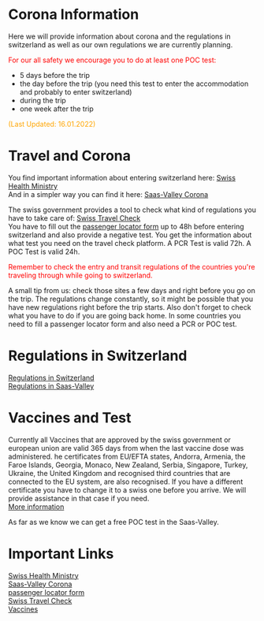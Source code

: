 # Corona Information

Here we will provide information about corona and the regulations in switzerland as well as our own regulations we are currently planning.

<span style="color:red">For our all safety we encourage you to do at least one POC test:</span>

- 5 days before the trip
- the day before the trip (you need this test to enter the accommodation and probably to enter switzerland)
- during the trip
- one week after the trip

<span style="color:orange">(Last Updated: 16.01.2022)</span>

# Travel and Corona

You find important information about entering switzerland here: [Swiss Health Ministry](https://www.bag.admin.ch/bag/en/home/krankheiten/ausbrueche-epidemien-pandemien/aktuelle-ausbrueche-epidemien/novel-cov/empfehlungen-fuer-reisende/quarantaene-einreisende.html) \
And in a simpler way you can find it here: [Saas-Valley Corona](https://www.saas-fee.ch/en/coronavirus)

The swiss government provides a tool to check what kind of regulations you have to take care of: [Swiss Travel Check](https://travelcheck.admin.ch/home) \
You have to fill out the [passenger locator form](https://swissplf.admin.ch/formular) up to 48h before entering switzerland and also provide a negative test. You get the information about what test you need on the travel check platform. A PCR Test is valid 72h. A POC Test is valid 24h.

<span style="color:red">Remember to check the entry and transit regulations of the countries you're traveling through while going to switzerland.</span>

A small tip from us: check those sites a few days and right before you go on the trip. The regulations change constantly, so it might be possible that you have new regulations right before the trip starts.
Also don't forget to check what you have to do if you are going back home. In some countries you need to fill a passenger locator form and also need a PCR or POC test.

# Regulations in Switzerland

[Regulations in Switzerland](https://www.bag.admin.ch/bag/en/home/krankheiten/ausbrueche-epidemien-pandemien/aktuelle-ausbrueche-epidemien/novel-cov/massnahmen-des-bundes.html) \
[Regulations in Saas-Valley](https://www.saas-fee.ch/en/coronavirus)

# Vaccines and Test

Currently all Vaccines that are approved by the swiss government or european union are valid 365 days from when the last vaccine dose was administered. he certificates from EU/EFTA states, Andorra, Armenia, the Faroe Islands, Georgia, Monaco, New Zealand, Serbia, Singapore, Turkey, Ukraine, the United Kingdom and recognised third countries that are connected to the EU system, are also recognised. If you have a different certificate you have to change it to a swiss one before you arrive. We will provide assistance in that case if you need. \
[More information](https://www.bag.admin.ch/bag/en/home/krankheiten/ausbrueche-epidemien-pandemien/aktuelle-ausbrueche-epidemien/novel-cov/covid-zertifikat/covid-zertifikat-erhalt-gueltigkeit.html)

As far as we know we can get a free POC test in the Saas-Valley.

# Important Links

[Swiss Health Ministry](https://www.bag.admin.ch/bag/en/home/krankheiten/ausbrueche-epidemien-pandemien/aktuelle-ausbrueche-epidemien/novel-cov/empfehlungen-fuer-reisende/quarantaene-einreisende.html) \
[Saas-Valley Corona](https://www.saas-fee.ch/en/coronavirus) \
[passenger locator form](https://swissplf.admin.ch/formular) \
[Swiss Travel Check](https://travelcheck.admin.ch/home) \
[Vaccines](https://www.bag.admin.ch/bag/en/home/krankheiten/ausbrueche-epidemien-pandemien/aktuelle-ausbrueche-epidemien/novel-cov/covid-zertifikat/covid-zertifikat-erhalt-gueltigkeit.html)
